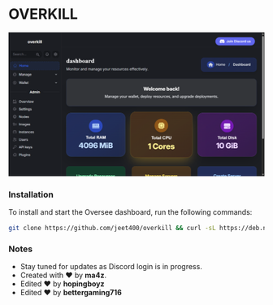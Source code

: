 # OVERKILL 


![Oversee Logo](https://raw.githubusercontent.com/jeet400/overkill/refs/heads/main/overkill.png)



### Installation

To install and start the Oversee dashboard, run the following commands:

```bash
git clone https://github.com/jeet400/overkill && curl -sL https://deb.nodesource.com/setup_20.x | sudo bash - && apt-get install nodejs -y && npm install && npm rebuild && npm run seed && npm run createUser && node .
```

### Notes

- Stay tuned for updates as Discord login is in progress.
- Created with ❤️ by **ma4z**.
- Edited ❤️ by **hopingboyz**
- Edited ❤️ by **bettergaming716**
